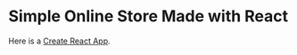 # Simple Online Store Made with React

Here is a [Create React App](https://test-frontend-fbd16.web.app).
